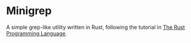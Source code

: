 # Minigrep
A simple grep-like utility written in Rust, following the tutorial in [The Rust Programming Language](https://doc.rust-lang.org/book/ch12-00-an-io-project.html).